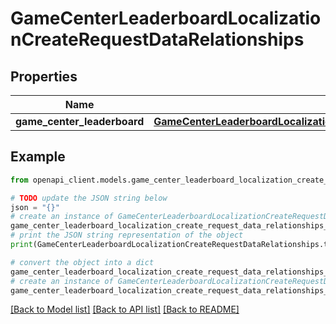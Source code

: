 # GameCenterLeaderboardLocalizationCreateRequestDataRelationships


## Properties

Name | Type | Description | Notes
------------ | ------------- | ------------- | -------------
**game_center_leaderboard** | [**GameCenterLeaderboardLocalizationCreateRequestDataRelationshipsGameCenterLeaderboard**](GameCenterLeaderboardLocalizationCreateRequestDataRelationshipsGameCenterLeaderboard.md) |  | 

## Example

```python
from openapi_client.models.game_center_leaderboard_localization_create_request_data_relationships import GameCenterLeaderboardLocalizationCreateRequestDataRelationships

# TODO update the JSON string below
json = "{}"
# create an instance of GameCenterLeaderboardLocalizationCreateRequestDataRelationships from a JSON string
game_center_leaderboard_localization_create_request_data_relationships_instance = GameCenterLeaderboardLocalizationCreateRequestDataRelationships.from_json(json)
# print the JSON string representation of the object
print(GameCenterLeaderboardLocalizationCreateRequestDataRelationships.to_json())

# convert the object into a dict
game_center_leaderboard_localization_create_request_data_relationships_dict = game_center_leaderboard_localization_create_request_data_relationships_instance.to_dict()
# create an instance of GameCenterLeaderboardLocalizationCreateRequestDataRelationships from a dict
game_center_leaderboard_localization_create_request_data_relationships_from_dict = GameCenterLeaderboardLocalizationCreateRequestDataRelationships.from_dict(game_center_leaderboard_localization_create_request_data_relationships_dict)
```
[[Back to Model list]](../README.md#documentation-for-models) [[Back to API list]](../README.md#documentation-for-api-endpoints) [[Back to README]](../README.md)


